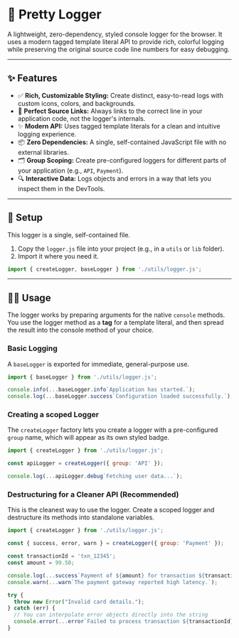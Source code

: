 # 🎨 Pretty Logger

A lightweight, zero-dependency, styled console logger for the browser. It uses a modern tagged template literal API to provide rich, colorful logging while preserving the original source code line numbers for easy debugging.


---
## ✨ Features

* ✅ **Rich, Customizable Styling:** Create distinct, easy-to-read logs with custom icons, colors, and backgrounds.
* 🔗 **Perfect Source Links:** Always links to the correct line in your application code, not the logger's internals.
* ✨ **Modern API:** Uses tagged template literals for a clean and intuitive logging experience.
* 📦 **Zero Dependencies:** A single, self-contained JavaScript file with no external libraries.
* 🗂️ **Group Scoping:** Create pre-configured loggers for different parts of your application (e.g., `API`, `Payment`).
* 🔍 **Interactive Data:** Logs objects and errors in a way that lets you inspect them in the DevTools.

---
## 🚀 Setup

This logger is a single, self-contained file.

1.  Copy the `logger.js` file into your project (e.g., in a `utils` or `lib` folder).
2.  Import it where you need it.

```javascript
import { createLogger, baseLogger } from './utils/logger.js';
```

---
## 👨‍💻 Usage

The logger works by preparing arguments for the native `console` methods. You use the logger method as a **tag** for a template literal, and then spread the result into the console method of your choice.

### Basic Logging

A `baseLogger` is exported for immediate, general-purpose use.

```javascript
import { baseLogger } from './utils/logger.js';

console.info(...baseLogger.info`Application has started.`);
console.log(...baseLogger.success`Configuration loaded successfully.`);
```

### Creating a scoped Logger

The `createLogger` factory lets you create a logger with a pre-configured `group` name, which will appear as its own styled badge.

```javascript
import { createLogger } from './utils/logger.js';

const apiLogger = createLogger({ group: 'API' });

console.log(...apiLogger.debug`Fetching user data...`);
```

### Destructuring for a Cleaner API (Recommended)

This is the cleanest way to use the logger. Create a scoped logger and destructure its methods into standalone variables.

```javascript
import { createLogger } from './utils/logger.js';

const { success, error, warn } = createLogger({ group: 'Payment' });

const transactionId = 'txn_12345';
const amount = 99.50;

console.log(...success`Payment of ${amount} for transaction ${transactionId} was successful.`);
console.warn(...warn`The payment gateway reported high latency.`);

try {
  throw new Error("Invalid card details.");
} catch (err) {
  // You can interpolate error objects directly into the string
  console.error(...error`Failed to process transaction ${transactionId}: ${err}`);
}
```
